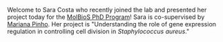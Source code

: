 Welcome to Sara Costa who recently joined the lab and presented her project today for the [MolBioS PhD Program](http://www.itqb.unl.pt/education/phd-molecular-bioscience)! Sara is co-supervised by [Mariana Pinho](http://www.itqb.unl.pt/labs/bacterial-cell-biology). Her project is "Understanding the role of gene expression
regulation in controlling cell division in
*Staphylococcus aureus*."